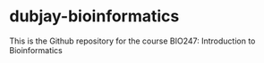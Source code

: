 # dubjay-bioinformatics
This is the Github repository for the course BIO247: Introduction to Bioinformatics
